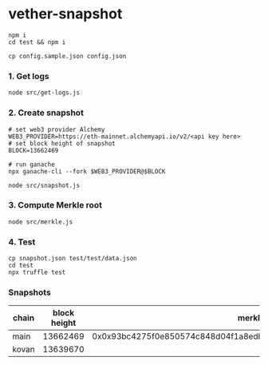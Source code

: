 # vether-snapshot

```shell
npm i
cd test && npm i

cp config.sample.json config.json
```

### 1. Get logs

```shell
node src/get-logs.js
```

### 2. Create snapshot

```shell
# set web3 provider Alchemy
WEB3_PROVIDER=https://eth-mainnet.alchemyapi.io/v2/<api key here>
# set block height of snapshot
BLOCK=13662469

# run ganache
npx ganache-cli --fork $WEB3_PROVIDER@$BLOCK

node src/snapshot.js
```

### 3. Compute Merkle root

```shell
node src/merkle.js
```

### 4. Test

```shell
cp snapshot.json test/test/data.json
cd test
npx truffle test
```

### Snapshots

| chain | block height | merkle root                                                          |
| ----- | ------------ | -------------------------------------------------------------------- |
| main  | 13662469     | 0x0x93bc4275f0e850574c848d04f1a8edbb63a1d961524541e618d28f31b2c6684d |
| kovan | 13639670     |                                                                      |
